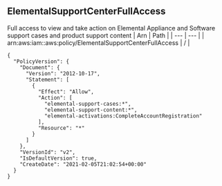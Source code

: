 
## ElementalSupportCenterFullAccess
Full access to view and take action on Elemental Appliance and Software support cases and product support content
| Arn | Path |
| --- | --- |
| arn:aws:iam::aws:policy/ElementalSupportCenterFullAccess | / |
```
{
  "PolicyVersion": {
    "Document": {
      "Version": "2012-10-17",
      "Statement": [
        {
          "Effect": "Allow",
          "Action": [
            "elemental-support-cases:*",
            "elemental-support-content:*",
            "elemental-activations:CompleteAccountRegistration"
          ],
          "Resource": "*"
        }
      ]
    },
    "VersionId": "v2",
    "IsDefaultVersion": true,
    "CreateDate": "2021-02-05T21:02:54+00:00"
  }
}
```
